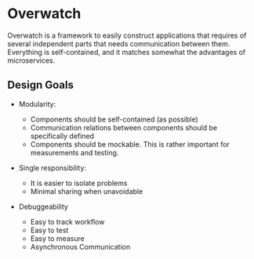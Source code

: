 # Overwatch

Overwatch is a framework to easily construct applications that requires of several independent
parts that needs communication between them.
Everything is self-contained, and it matches somewhat the advantages of microservices.

## Design Goals

- Modularity:
    - Components should be self-contained (as possible)
    - Communication relations between components should be specifically defined
    - Components should be mockable. This is rather important for measurements and testing.

- Single responsibility:
    - It is easier to isolate problems
    - Minimal sharing when unavoidable

- Debuggeability
    - Easy to track workflow
    - Easy to test
    - Easy to measure
    - Asynchronous Communication
